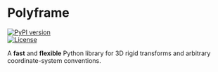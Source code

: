 # Polyframe

[![PyPI version](https://img.shields.io/pypi/v/polyframe.svg)](https://pypi.org/project/polyframe/)  
[![License](https://img.shields.io/pypi/l/polyframe.svg)](LICENSE)

A **fast** and **flexible** Python library for 3D rigid transforms and arbitrary coordinate-system conventions.
